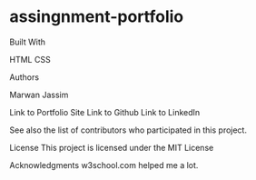 # assingnment-portfolio
Built With

HTML
CSS


Authors

Marwan Jassim


Link to Portfolio Site
Link to Github
Link to LinkedIn

See also the list of contributors who participated in this project.

License
This project is licensed under the MIT License

Acknowledgments
w3school.com helped me a lot.